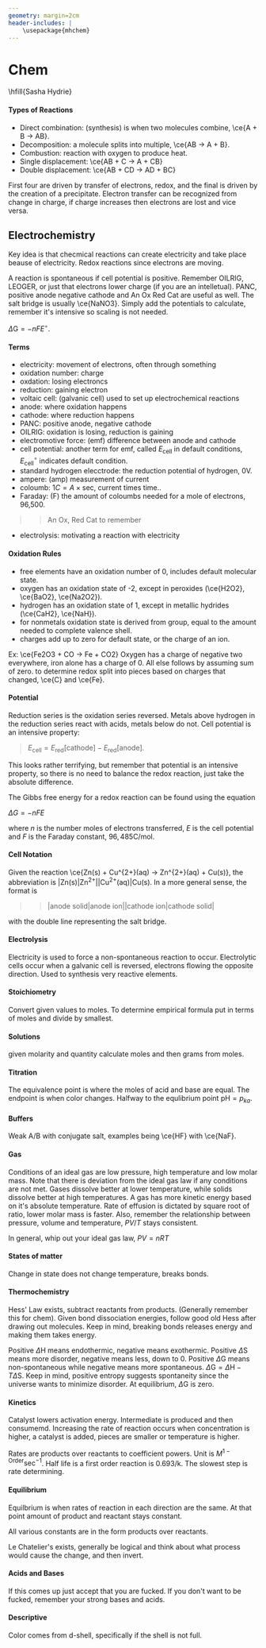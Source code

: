 ```yaml
---
geometry: margin=2cm
header-includes: |
    \usepackage{mhchem}
---
```


# Chem 

\hfill{Sasha Hydrie}

#### Types of Reactions

- Direct combination: (synthesis) is when two molecules combine, \ce{A + B -> AB}. 
- Decomposition: a molecule splits into multiple, \ce{AB -> A + B}.
- Combustion: reaction with oxygen to produce heat.
- Single displacement: \ce{AB + C -> A + CB}
- Double displacement: \ce{AB + CD -> AD + BC} 

First four are driven by transfer of electrons, redox, and the final is driven by the creation of a precipitate. Electron transfer can be recognized from change in charge, if charge increases then electrons are lost and vice versa. 

## Electrochemistry

Key idea is that checmical reactions can create electricity and take place beause of electricity. Redox reactions since electrons are moving.

A reaction is spontaneous if cell potential is positive. Remember OILRIG, LEOGER, or just that electrons lower charge (if you are an intelletual). PANC, positive anode negative cathode and An Ox Red Cat are useful as well. The salt bridge is usually \ce{NaNO3}. Simply add the potentials to calculate, remember it's intensive so scaling is not needed.

$\Delta\text{G}=-nFE^\circ$.

#### Terms

- electricity: movement of electrons, often through something 
- oxidation number: charge
- oxdation: losing electroncs
- reduction: gaining electron
- voltaic cell: (galvanic cell) used to set up electrochemical reactions
- anode: where oxidation happens
- cathode: where reduction happens
- PANC: positive anode, negative cathode
- OILRIG: oxidation is losing, reduction is gaining
- electromotive force: (emf) difference between anode and cathode
- cell potential: another term for emf, called $E_{\text{cell}}$ in default conditions, $E^{\circ}_{\text{cell}}$ indicates default condition.
- standard hydrogen elecctrode: the reduction potential of hydrogen, 0V. 
- ampere: (amp) measurement of current
- coloumb: $1C = A \times \text{sec}$, current times time..
- Faraday: (F) the amount of coloumbs needed for a mole of electrons, 96,500.

>> An Ox, Red Cat to remember

- electrolysis: motivating a reaction with electricity

#### Oxidation Rules

- free elements have an oxidation number of 0, includes default molecular state.
- oxygen has an oxidation state of -2, except in peroxides (\ce{H2O2}, \ce{BaO2}, \ce{Na2O2}).
- hydrogen has an oxidation state of 1, except in metallic hydrides (\ce{CaH2}, \ce{NaH}).
- for nonmetals oxidation state is derived from group, equal to the amount needed to complete valence shell.
- charges add up to zero for default state, or the charge of an ion. 

Ex: \ce{Fe2O3 + CO -> Fe + CO2} 
Oxygen has a charge of negative two everywhere, iron alone has a charge of 0. All else follows by assuming sum of zero. to determine redox split into pieces based on charges that changed, \ce{C} and \ce{Fe}. 

#### Potential

Reduction series is the oxidation series reversed. Metals above hydrogen in the reduction series react with acids, metals below do not. Cell potential is an intensive property:

>$E_{\text{cell}}=E_{\text{red}}\lbrack\text{cathode}\rbrack-E_{\text{red}}\lbrack\text{anode}\rbrack.$
<!-- _t -->

This looks rather terrifying, but remember that potential is an intensive property, so there is no need to balance the redox reaction, just take the absolute difference.

The Gibbs free energy for a redox reaction can be found using the equation

$\Delta G = -nFE$

where $n$ is the number moles of electrons transferred, $E$ is the cell potential and $F$ is the Faraday constant, $96,485 \text{C/mol}$.

#### Cell Notation

Given the reaction \ce{Zn(s) + Cu^{2+}(aq) -> Zn^{2+}(aq) + Cu(s)}, the abbreviation is |Zn(s)|Zn$^{2+}$||Cu$^{2+}$(aq)|Cu(s). In a more general sense, the format is 

>> |anode solid|anode ion||cathode ion|cathode solid|

with the double line representing the salt bridge.

#### Electrolysis 

Electricity is used to force a non-spontaneous reaction to occur. Electrolytic cells occur when a galvanic cell is reversed, electrons flowing the opposite direction. Used to synthesis very reactive elements. 

#### Stoichiometry

Convert given values to moles. To determine empirical formula put in terms of moles and divide by smallest.

#### Solutions

given molarity and quantity calculate moles and then grams from moles.

#### Titration

The equivalence point is where the moles of acid and  base are equal. The endpoint is when color changes. Halfway to the equlibrium point $\text{pH}=p_{ka}$. 
<!-- _t -->

#### Buffers

Weak A/B with conjugate salt, examples being \ce{HF} with \ce{NaF}.

#### Gas

Conditions of an ideal gas are low pressure, high temperature and low molar mass. Note that there is deviation from the ideal gas law if any conditions are not met. Gases dissolve better at lower temperature, while  solids dissolve better at high temperatures. A gas has more kinetic energy based on it's absolute temperature. Rate of effusion is dictated by square root of ratio, lower molar mass is faster. Also, remember the relationship between pressure, volume and temperature, $PV/T$ stays consistent. 

In general, whip out your ideal gas law, $PV=nRT$

#### States of matter

Change in state does not change temperature, breaks bonds.

#### Thermochemistry

Hess' Law exists, subtract reactants from products. (Generally remember this for chem). Given bond dissociation energies, follow good old Hess after drawing out molecules. Keep in mind, breaking bonds releases energy and making them takes energy.

Positive $\Delta$H means endothermic, negative means exothermic. Positive $\Delta$S means more disorder, negative means less, down to 0. Positive $\Delta$G means non-spontaneous while negative means more spontaneous. $\Delta\text{G}=\Delta\text{H}-T\Delta\text{S}$. Keep in mind, positive entropy suggests spontaneity since the universe wants to minimize disorder. At equilibrium, $\Delta$G is zero.

#### Kinetics

Catalyst lowers activation energy. Intermediate is produced and then consumemd. Increasing the rate of reaction occurs when concentration is higher, a catalyst is added, pieces are smaller or temperature is higher.

Rates are products over reactants to coefficient powers. Unit is $M^{1-\text{Order}}\text{sec}^{-1}$. Half life is a first order reaction is 0.693/k. The slowest step is rate determining. 

#### Equilibrium

Equilbrium is when rates of reaction in each direction are the same. At that point amount of product and reactant stays constant. 

All various constants are in the form products over reactants.

Le Chatelier's exists, generally be logical and think about what process would cause the change, and then invert.

#### Acids and Bases

If this comes up just accept that you are fucked. If you don't want to be fucked, remember your strong bases and acids.

#### Descriptive 

Color comes from d-shell, specifically if the shell is not full. 

